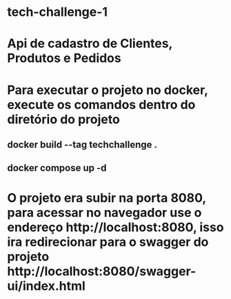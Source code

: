 # tech-challenge-1
# Api de cadastro de Clientes, Produtos e Pedidos
# Para executar o projeto no docker, execute os comandos dentro do diretório do projeto
## docker build --tag techchallenge .
## docker compose up -d
# O projeto era subir na porta 8080, para acessar no navegador use o endereço http://localhost:8080, isso ira redirecionar para o swagger do projeto http://localhost:8080/swagger-ui/index.html
